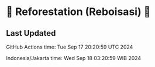 
# 🌳 Reforestation (Reboisasi) 🌲

## Last Updated

GitHub Actions time: Tue Sep 17 20:20:59 UTC 2024

Indonesia/Jakarta time: Wed Sep 18 03:20:59 WIB 2024
